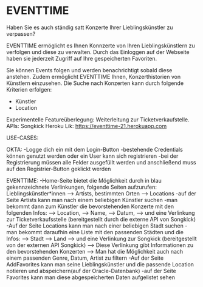 # EVENTTIME

Haben Sie es auch ständig satt Konzerte Ihrer Lieblingskünstler zu verpassen?

EVENTTIME ermöglicht es Ihnen Konnzerte von Ihren Lieblingskünstlern zu verfolgen und diese zu verwalten.
Durch das Einloggen auf der Webseite haben sie jederzeit Zugriff auf Ihre gespeicherten Favoriten.

Sie können Events folgen und werden benachrichtigt sobald diese anstehen. Zudem ermöglicht EVENTTIME Ihnen, Konzerthistorien von Künstlern einzusehen.
Die Suche nach Konzerten kann durch folgende Kriterien erfolgen:

- Künstler
- Location


Experimentelle Featureüberlegung: Weiterleitung zur Ticketverkaufstelle.
APIs: Songkick
Heroku Lik: https://eventtime-21.herokuapp.com

USE-CASES:

OKTA:
-Logge dich ein mit dem Login-Button
-bestehende Credentials können genutzt werden oder ein User kann sich registrieren
-bei der Registrierung müssen alle Felder ausgefüllt werden und anschließend muss auf den Registrier-Button geklickt werden

EVENTTIME:
-Home-Seite bietet die Möglichkeit durch in blau gekennzeichnete Verlinkungen, folgende Seiten aufzurufen: Lieblingskünstler*innen --> Artists, bestimmten Orten --> Locations
-auf der Seite Artists kann man nach einem beliebigen Künstler suchen 
-man bekommt dann zum Künstler die bevorstehenden Konzerte mit den folgenden Infos:
    --> Location, 
    --> Name, 
    --> Datum,
    --> und eine Verlinkung zur Ticketverkaufsstelle (bereitgestellt durch die externe API von Songkick)
-Auf der Seite Locations kann man nach einer beliebigen Stadt suchen 
-man bekommt daraufhin eine Liste mit den passenden Städten und die Infos: 
    --> Stadt
    --> Land 
    --> und eine Verlinkung zur Songkick (bereitgestellt von der externen API Songkick)
        --> Diese Verlinkung gibt Informationen zu den bevorstehenden Konzerten 
        --> Man hat die Möglichkeit auch nach einem passenden Genre, Datum, Artist zu filtern
-Auf der Seite AddFavorites kann man seine Lieblingskünstler und die passende Location notieren und abspeichern(auf der Oracle-Datenbank)
-auf der Seite Favorites kann man diese abgespeicherten Daten aufgelistet sehen